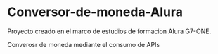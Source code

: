 # Conversor-de-moneda-Alura

Proyecto creado en el marco de estudios de formacion Alura G7-ONE.

Converosr de moneda mediante el consumo de APIs
